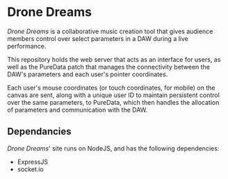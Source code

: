 # Drone Dreams

_Drone Dreams_ is a collaborative music creation tool that gives audience members control over select parameters in a DAW during a live performance.

This repository holds the web server that acts as an interface for users, as well as the PureData patch that manages the connectivity between the DAW's parameters and each user's pointer coordinates.

Each user's mouse coordinates (or touch coordinates, for mobile) on the canvas are sent, along with a unique user ID to maintain persistent control over the same parameters, to PureData, which then handles the allocation of parameters and communication with the DAW.

## Dependancies

_Drone Dreams_' site runs on NodeJS, and has the following dependencies:
  - ExpressJS
  - socket.io